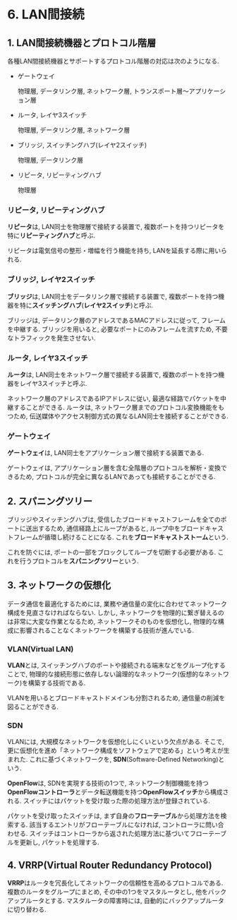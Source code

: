 # **6. LAN間接続**

## **1. LAN間接続機器とプロトコル階層**

各種LAN間接続機器とサポートするプロトコル階層の対応は次のようになる.

- ゲートウェイ

    物理層, データリンク層, ネットワーク層, トランスポート層～アプリケーション層

- ルータ, レイヤ3スイッチ

    物理層, データリンク層, ネットワーク層

- ブリッジ, スイッチングハブ(レイヤ2スイッチ)

    物理層, データリンク層

- リピータ, リピーティングハブ

    物理層

### **リピータ**, **リピーティングハブ**

**リピータ**は, LAN同士を物理層で接続する装置で, 複数ポートを持つリピータを特に**リピーティングハブ**と呼ぶ.

リピータは電気信号の整形・増幅を行う機能を持ち, LANを延長する際に用いられる.

### **ブリッジ**, **レイヤ2スイッチ**

**ブリッジ**は, LAN同士をデータリンク層で接続する装置で, 複数ポートを持つ機器を特に**スイッチングハブ**(**レイヤ2スイッチ**)と呼ぶ.

ブリッジは, データリンク層のアドレスであるMACアドレスに従って, フレームを中継する. ブリッジを用いると, 必要なポートにのみフレームを流すため, 不要なトラフィックを発生させない.

### **ルータ**, **レイヤ3スイッチ**

**ルータ**は, LAN同士をネットワーク層で接続する装置で, 複数のポートを持つ機器をレイヤ3スイッチと呼ぶ.

ネットワーク層のアドレスであるIPアドレスに従い, 最適な経路でパケットを中継することができる. ルータは, ネットワーク層までのプロトコル変換機能をもつため, 伝送媒体やアクセス制御方式の異なるLAN同士を接続することができる.

### **ゲートウェイ**

**ゲートウェイ**は, LAN同士をアプリケーション層で接続する装置である.

ゲートウェイは, アプリケーション層を含む全階層のプロトコルを解析・変換できるため, プロトコルが完全に異なるLANであっても接続することができる.

## **2. スパニングツリー**

ブリッジやスイッチングハブは, 受信したブロードキャストフレームを全てのポートに送出するため, 通信経路上にループがあると, ループ中をブロードキャストフレームが循環し続けることになる. これを**ブロードキャストストーム**という.

これを防ぐには, ポートの一部をブロックしてループを切断する必要がある. これを行うプロトコルを**スパニングツリー**という.

## **3. ネットワークの仮想化**

データ通信を最適化するためには, 業務や通信量の変化に合わせてネットワーク構成を見直さなければならない. しかし, ネットワークを物理的に繋ぎ替えるのは非常に大変な作業となるため, ネットワークそのものを仮想化し, 物理的な構成に影響されることなくネットワークを構築する技術が進んでいる.

### **VLAN**(Virtual LAN)

**VLAN**とは, スイッチングハブのポートや接続される端末などをグループ化することで, 物理的な接続形態に依存しない論理的なネットワーク(仮想的なネットワーク)を構築する技術である.

VLANを用いるとブロードキャストドメインも分割されるため, 通信量の削減を図ることができる.

### **SDN**

VLANには, 大規模なネットワークを仮想化しにくいという欠点がある. そこで, 更に仮想化を進め「ネットワーク構成をソフトウェアで定める」という考えが生まれた. これに基づくネットワークを, **SDN**(Software-Defined Networking)という.

**OpenFlow**は, SDNを実現する技術の1つで, ネットワーク制御機能を持つ**OpenFlowコントローラ**とデータ転送機能を持つ**OpenFlowスイッチ**から構成される. スイッチにはパケットを受け取った際の処理方法が登録されている.

パケットを受け取ったスイッチは, まず自身の**フローテーブル**から処理方法を検索する. 該当するエントリがフローテーブルになければ, コントローラに問い合わせる. スイッチはコントローラから返された処理方法に基づいてフローテーブルを更新し, パケットを処理する.

## **4. VRRP**(Virtual Router Redundancy Protocol)

**VRRP**はルータを冗長化してネットワークの信頼性を高めるプロトコルである. 複数のルータをグループにまとめ, その中の1つをマスタルータとし, 他をバックアップルータとする. マスタルータの障害時には, 自動的にバックアップルータに切り替わる.
